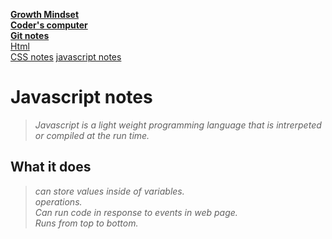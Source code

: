 [**Growth Mindset**](README.md)  
 [**Coder's computer**](codersComputer.md)    
[**Git notes**](GitNotes.md)  
[Html](HtmlStructures.md)  
[CSS notes](cssnotes.md)
[javascript notes](javascriptnotes.md)  

# **Javascript notes**

>*Javascript is a light weight programming language that is intrerpeted or compiled at the run time.*  

## **What it does**

>*can store values inside of variables.*    
>*operations.*  
>*Can run code in response to events in web page.*    
>*Runs  from top to bottom.*  
